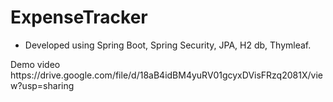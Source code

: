 # ExpenseTracker
<ul>
<li>Developed using Spring Boot, Spring Security, JPA, H2 db, Thymleaf.</li>
</ul>
Demo video
https://drive.google.com/file/d/18aB4idBM4yuRV01gcyxDVisFRzq2081X/view?usp=sharing
